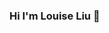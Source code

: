 
<!-- Github Statistical Chart
<img align="right" src="https://github-readme-stats.vercel.app/api?username=louiseliuming&show_icons=true&icon_color=CE1D2D&text_color=718096&bg_color=ffffff&hide_title=true" />
-->

### Hi I'm Louise Liu 👋

<!--
**louiseliuming/louiseliuming** is a ✨ _special_ ✨ repository because its `README.md` (this file) appears on your GitHub profile.

Here are some ideas to get you started:

- 🔭 I’m currently working on ...
- 🌱 I’m currently learning ...
- 👯 I’m looking to collaborate on ...
- 🤔 I’m looking for help with ...
- 💬 Ask me about ...
- 📫 How to reach me: ...
- 😄 Pronouns: ...
- ⚡ Fun fact: ...
-->
